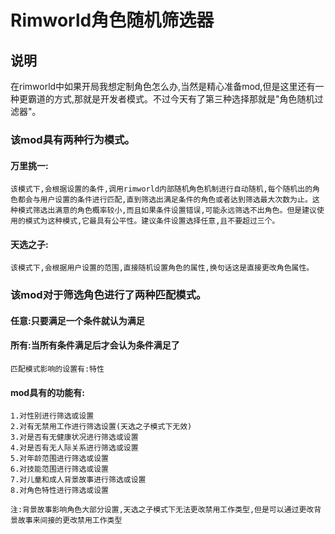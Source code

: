 # Rimworld角色随机筛选器
## 说明
  在rimworld中如果开局我想定制角色怎么办,当然是精心准备mod,但是这里还有一种更霸道的方式,那就是开发者模式。不过今天有了第三种选择那就是"角色随机过滤器"。

### 该mod具有两种行为模式。
#### 万里挑一:
    该模式下,会根据设置的条件,调用rimworld内部随机角色机制进行自动随机,每个随机出的角色都会与用户设置的条件进行匹配,直到筛选出满足条件的角色或者达到筛选最大次数为止。这种模式筛选出满意的角色概率较小,而且如果条件设置错误,可能永远筛选不出角色。但是建议使用的模式为这种模式,它最具有公平性。建议条件设置选择任意,且不要超过三个。
#### 天选之子:
    该模式下,会根据用户设置的范围,直接随机设置角色的属性,换句话这是直接更改角色属性。
    
### 该mod对于筛选角色进行了两种匹配模式。
#### 任意:只要满足一个条件就认为满足
#### 所有:当所有条件满足后才会认为条件满足了
    匹配模式影响的设置有:特性

#### mod具有的功能有:
    1.对性别进行筛选或设置
    2.对有无禁用工作进行筛选设置(天选之子模式下无效)
    3.对是否有无健康状况进行筛选或设置
    4.对是否有无人际关系进行筛选或设置
    5.对年龄范围进行筛选或设置
    6.对技能范围进行筛选或设置
    7.对儿童和成人背景故事进行筛选或设置
    8.对角色特性进行筛选或设置

    注:背景故事影响角色大部分设置,天选之子模式下无法更改禁用工作类型,但是可以通过更改背景故事来间接的更改禁用工作类型